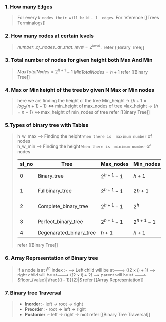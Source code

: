 ### 1. How many Edges

>For every `N nodes their will be N - 1  edges`. For reference [[Trees Terminalogy]]

### 2.   How many nodes at certain levels
>   $number..of..nodes..at..that..level = 2 ^ {level}$ . refer [[Binary Tree]]

### 3. Total number of nodes for given height both Max And Min
>$MaxTotalNodes = 2^{h+1}-1$
>$MinTotalNodes = h+1$ 
>refer [[Binary Tree]]

### 4. Max or Min height of the tree by given N Max or Min nodes
> here we are finding the height of the tree 
> Min_height -> {$h+1 = log_2(n+1) - 1$}  <=> min_height of max_nodes of tree
> Max_height -> {$h=n-1$} <=> max_height of min_nodes of tree
> refer [[Binary Tree]]

### 5.Types of binary tree with Tables
>
>h_w_max ==> Finding the height `When there is  maximum number` of nodes  
>h_w_min ==> Finding the height `When there is  minimum number` of nodes
>
>|sl_no|Tree|Max_nodes|Min_nodes|h_w_max|h_w_min|
>|-|----|------------|-----------|------------------|-----------------|
>|0|Binary_tree|$2^{h+1}-1$|$h+1$|$log_2(n+1) - 1$|$n-1$ |
>|1|Fullbinary_tree|$2^{h+1}-1$|$2h+1$|$log_2(n+1) - 1$|$(n-1)/2$ |
>|2|Complete_binary_tree|$2^{h+1}-1$|$2^h$|$log_2(n+1) - 1$|$log_2(n)$|
>|3|Perfect_binary_tree|$2^{h+1}-1$|$2^{h+1}-1$|$log_2(n+1) - 1$|$log_2(n+1) - 1$|
>|4|Degenarated_binary_tree|$h+1$|$h+1$|$n-1$ |$n-1$ |
>refer [[Binary Tree]]

### 6. Array Representation of Binary tree 
>If a node is at $i^{th}$ index :-
--> Left child will be at---> $((2\times i)+1)$
--> right child will be at---> $((2\times i)+2)$
--> parent will be at ---> $floor_{value}|\frac{(i - 1)}{2}|$
>refer [[Array Representation]]

### 7. Binary tree Traversal
>- **Inorder** :- left -> root -> right
>- **Preorder** :- root -> left -> right
>- **Postorder** :- left -> right -> root
>refer [[Binary Tree Traversal]]



